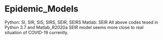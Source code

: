 # Epidemic_Models
Python: SI, SIR, SIS, SIRS, SEIR, SEIRS 
Matlab: SEIR
All above codes tesed in Python 3.7 and Matlab_R2020a
SEIR model seems more close to real situation of COVID-19 currently.
